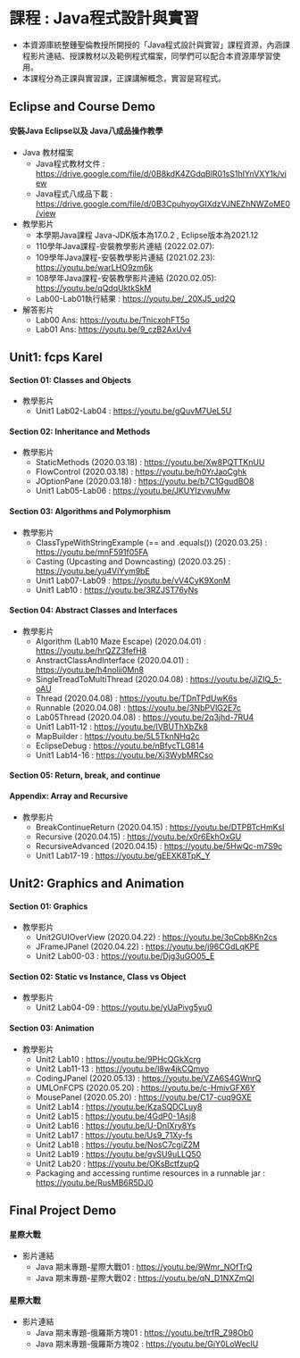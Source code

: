 # 課程 : Java程式設計與實習
* 本資源庫統整鍾聖倫教授所開授的「Java程式設計與實習」課程資源，內涵課程影片連結、授課教材以及範例程式檔案，同學們可以配合本資源庫學習使用。
* 本課程分為正課與實習課，正課講解概念，實習是寫程式。
<!----註解符號，不顯示--->
<!---原課程網頁: http://ntustee303.weebly.com/ --->
<!----安裝教學與DEMO--->
## Eclipse and Course Demo
#### 安裝Java Eclipse以及 Java八成品操作教學
* Java 教材檔案
    * Java程式教材文件 : https://drive.google.com/file/d/0B8kdK4ZGdqBlR01sS1hIYnVXY1k/view 
    * Java程式八成品下載 : https://drive.google.com/file/d/0B3CpuhyoyGIXdzVJNEZhNWZoME0/view
* 教學影片
    * 本學期Java課程 Java-JDK版本為17.0.2 , Eclipse版本為2021.12
    * 110學年Java課程-安裝教學影片連結 (2022.02.07): 
    * 109學年Java課程-安裝教學影片連結 (2021.02.23): https://youtu.be/warLHO9zm6k  
    * 108學年Java課程-安裝教學影片連結 (2020.02.05): https://youtu.be/qQdqUktkSkM
    * Lab00-Lab01執行結果 : https://youtu.be/_20XJ5_ud2Q
* 解答影片
    * Lab00 Ans: https://youtu.be/TnicxohFT5o
    * Lab01 Ans: https://youtu.be/9_czB2AxUv4
<!----Unit 1--->
## Unit1: fcps Karel
#### Section 01: Classes and Objects
* 教學影片
    * Unit1 Lab02-Lab04 : https://youtu.be/gQuvM7UeL5U

#### Section 02: Inheritance and Methods
* 教學影片
    * StaticMethods (2020.03.18) : https://youtu.be/Xw8PQTTKnUU
    * FlowControl (2020.03.18) : https://youtu.be/h0YrJaoCghk
    * JOptionPane (2020.03.18) : https://youtu.be/b7C1GgudBO8
    * Unit1 Lab05-Lab06 : https://youtu.be/JKUYIzvwuMw 

#### Section 03: Algorithms and Polymorphism
* 教學影片
    * ClassTypeWithStringExample (== and .equals()) (2020.03.25) : https://youtu.be/mnF591f05FA
    * Casting (Upcasting and Downcasting) (2020.03.25) : https://youtu.be/yu4ViYym9bE
    * Unit1 Lab07-Lab09 : https://youtu.be/vV4CyK9XonM
    * Unit1 Lab10 : https://youtu.be/3RZJST76yNs

#### Section 04: Abstract Classes and Interfaces
* 教學影片
    * Algorithm (Lab10 Maze Escape) (2020.04.01) : https://youtu.be/hrQZZ3fefH8
    * AnstractClassAndInterface (2020.04.01) : https://youtu.be/h4nolii0Mn8
    * SingleTreadToMultiThread (2020.04.08) : https://youtu.be/JiZIQ_5-oAU
    * Thread (2020.04.08) : https://youtu.be/TDnTPdUwK6s
    * Runnable (2020.04.08) : https://youtu.be/3NbPVlG2E7c
    * Lab05Thread (2020.04.08) : https://youtu.be/2q3jhd-7RU4
    * Unit1 Lab11-12 : https://youtu.be/IVBUThXbZk8
    * MapBuilder : https://youtu.be/5L5TknNHq2c
    * EclipseDebug : https://youtu.be/nBfycTLG814
    * Unit1 Lab14-16 : https://youtu.be/Xj3WybMRCso

#### Section 05: Return, break, and continue
#### Appendix: Array and Recursive
* 教學影片
    * BreakContinueReturn (2020.04.15) : https://youtu.be/DTPBTcHmKsI
    * Recursive (2020.04.15) : https://youtu.be/x0r6EkhOxGU
    * RecursiveAdvanced (2020.04.15) : https://youtu.be/5HwQc-m7S9c
    * Unit1 Lab17-19 : https://youtu.be/gEEXK8TpK_Y

<!----Unit 2--->
## Unit2: Graphics and Animation
#### Section 01: Graphics
* 教學影片
    * Unit2GUIOverView (2020.04.22) : https://youtu.be/3pCpb8Kn2cs
    * JFrameJPanel (2020.04.22) : https://youtu.be/j96CGdLqKPE
    * Unit2 Lab00-03 : https://youtu.be/Djg3uGO05_E

#### Section 02: Static vs Instance, Class vs Object
* 教學影片
    * Unit2 Lab04-09 : https://youtu.be/yUaPivg5yu0

#### Section 03: Animation
* 教學影片
    * Unit2 Lab10 : https://youtu.be/9PHcQGkXcrg
    * Unit2 Lab11-13 : https://youtu.be/l8w4jkCQmyo
    * CodingJPanel (2020.05.13) : https://youtu.be/VZA6S4GWnrQ
    * UMLOnFCPS (2020.05.20) : https://youtu.be/c-HmivGFX6Y
    * MousePanel (2020.05.20) : https://youtu.be/C17-cuq9GXE
    * Unit2 Lab14 : https://youtu.be/KzaSQDCLuy8
    * Unit2 Lab15 : https://youtu.be/4GdP0-1Asj8
    * Unit2 Lab16 : https://youtu.be/U-DnIXry8Ys
    * Unit2 Lab17 : https://youtu.be/Us9_71Xy-fs
    * Unit2 Lab18 : https://youtu.be/NosC7cgiZ2M
    * Unit2 Lab19 : https://youtu.be/gvSU9uLLQ50
    * Unit2 Lab20 : https://youtu.be/OKsBctfzupQ
    * Packaging and accessing runtime resources in a runnable jar : https://youtu.be/RusMB6R5DJ0 

## Final Project Demo
#### 星際大戰
* 影片連結
    * Java 期末專題-星際大戰01 : https://youtu.be/9Wmr_NOfTrQ
    * Java 期末專題-星際大戰02 : https://youtu.be/qN_D1NXZmQI 
#### 星際大戰
* 影片連結
    * Java 期末專題-俄羅斯方塊01 : https://youtu.be/trfR_Z98Ob0
    * Java 期末專題-俄羅斯方塊02 : https://youtu.be/GiY0LoWeclU
